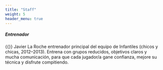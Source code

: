 ```yaml
---
title: "Staff"
weight: 5
header_menu: true
---
```

##### Entrenador

{{<imgx src="images/222.png" alt="Patrocinador" w="150" layout="left" >}} 
Javier La Roche entrenador principal del equipo de Infantiles (chicos y chicas, 2012–2013). Entrena con grupos reducidos, objetivos claros y mucha comunicación, para que cada jugador/a gane confianza, mejore su técnica y disfrute compitiendo.



 
